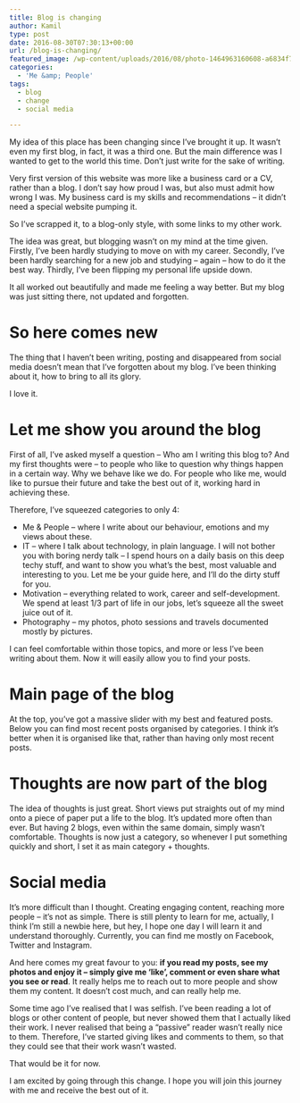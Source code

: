 ```yaml
---
title: Blog is changing
author: Kamil
type: post
date: 2016-08-30T07:30:13+00:00
url: /blog-is-changing/
featured_image: /wp-content/uploads/2016/08/photo-1464963160608-a6834f70b421.jpg
categories:
  - 'Me &amp; People'
tags:
  - blog
  - change
  - social media

---
```

My idea of this place has been changing since I’ve brought it up. It wasn’t even my first blog, in fact, it was a third one. But the main difference was I wanted to get to the world this time. Don’t just write for the sake of writing.

Very first version of this website was more like a business card or a CV, rather than a blog. I don’t say how proud I was, but also must admit how wrong I was. My business card is my skills and recommendations – it didn’t need a special website pumping it.

So I’ve scrapped it, to a blog-only style, with some links to my other work.

The idea was great, but blogging wasn’t on my mind at the time given. Firstly, I’ve been hardly studying to move on with my career. Secondly, I’ve been hardly searching for a new job and studying – again – how to do it the best way. Thirdly, I’ve been flipping my personal life upside down.

It all worked out beautifully and made me feeling a way better. But my blog was just sitting there, not updated and forgotten.

# So here comes new

The thing that I haven’t been writing, posting and disappeared from social media doesn’t mean that I’ve forgotten about my blog. I’ve been thinking about it, how to bring to all its glory.

I love it.

# Let me show you around the blog

First of all, I’ve asked myself a question – Who am I writing this blog to? And my first thoughts were – to people who like to question why things happen in a certain way. Why we behave like we do. For people who like me, would like to pursue their future and take the best out of it, working hard in achieving these.

Therefore, I’ve squeezed categories to only 4:

  * Me & People – where I write about our behaviour, emotions and my views about these.
  * IT – where I talk about technology, in plain language. I will not bother you with boring nerdy talk – I spend hours on a daily basis on this deep techy stuff, and want to show you what’s the best, most valuable and interesting to you. Let me be your guide here, and I’ll do the dirty stuff for you.
  * Motivation – everything related to work, career and self-development. We spend at least 1/3 part of life in our jobs, let’s squeeze all the sweet juice out of it.
  * Photography – my photos, photo sessions and travels documented mostly by pictures.

I can feel comfortable within those topics, and more or less I’ve been writing about them. Now it will easily allow you to find your posts.

# Main page of the blog

At the top, you’ve got a massive slider with my best and featured posts. Below you can find most recent posts organised by categories. I think it’s better when it is organised like that, rather than having only most recent posts.

# Thoughts are now part of the blog

The idea of thoughts is just great. Short views put straights out of my mind onto a piece of paper put a life to the blog. It’s updated more often than ever. But having 2 blogs, even within the same domain, simply wasn’t comfortable. Thoughts is now just a category, so whenever I put something quickly and short, I set it as main category + thoughts.

# Social media

It’s more difficult than I thought. Creating engaging content, reaching more people – it’s not as simple. There is still plenty to learn for me, actually, I think I’m still a newbie here, but hey, I hope one day I will learn it and understand thoroughly. Currently, you can find me mostly on Facebook, Twitter and Instagram.

And here comes my great favour to you: **if you read my posts, see my photos and enjoy it – simply give me ‘like’, comment or even share what you see or read**. It really helps me to reach out to more people and show them my content. It doesn’t cost much, and can really help me.

Some time ago I’ve realised that I was selfish. I’ve been reading a lot of blogs or other content of people, but never showed them that I actually liked their work. I never realised that being a “passive” reader wasn’t really nice to them. Therefore, I’ve started giving likes and comments to them, so that they could see that their work wasn’t wasted.

That would be it for now.

I am excited by going through this change. I hope you will join this journey with me and receive the best out of it.